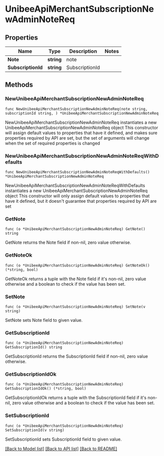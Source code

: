 # UnibeeApiMerchantSubscriptionNewAdminNoteReq

## Properties

Name | Type | Description | Notes
------------ | ------------- | ------------- | -------------
**Note** | **string** | note | 
**SubscriptionId** | **string** | SubscriptionId | 

## Methods

### NewUnibeeApiMerchantSubscriptionNewAdminNoteReq

`func NewUnibeeApiMerchantSubscriptionNewAdminNoteReq(note string, subscriptionId string, ) *UnibeeApiMerchantSubscriptionNewAdminNoteReq`

NewUnibeeApiMerchantSubscriptionNewAdminNoteReq instantiates a new UnibeeApiMerchantSubscriptionNewAdminNoteReq object
This constructor will assign default values to properties that have it defined,
and makes sure properties required by API are set, but the set of arguments
will change when the set of required properties is changed

### NewUnibeeApiMerchantSubscriptionNewAdminNoteReqWithDefaults

`func NewUnibeeApiMerchantSubscriptionNewAdminNoteReqWithDefaults() *UnibeeApiMerchantSubscriptionNewAdminNoteReq`

NewUnibeeApiMerchantSubscriptionNewAdminNoteReqWithDefaults instantiates a new UnibeeApiMerchantSubscriptionNewAdminNoteReq object
This constructor will only assign default values to properties that have it defined,
but it doesn't guarantee that properties required by API are set

### GetNote

`func (o *UnibeeApiMerchantSubscriptionNewAdminNoteReq) GetNote() string`

GetNote returns the Note field if non-nil, zero value otherwise.

### GetNoteOk

`func (o *UnibeeApiMerchantSubscriptionNewAdminNoteReq) GetNoteOk() (*string, bool)`

GetNoteOk returns a tuple with the Note field if it's non-nil, zero value otherwise
and a boolean to check if the value has been set.

### SetNote

`func (o *UnibeeApiMerchantSubscriptionNewAdminNoteReq) SetNote(v string)`

SetNote sets Note field to given value.


### GetSubscriptionId

`func (o *UnibeeApiMerchantSubscriptionNewAdminNoteReq) GetSubscriptionId() string`

GetSubscriptionId returns the SubscriptionId field if non-nil, zero value otherwise.

### GetSubscriptionIdOk

`func (o *UnibeeApiMerchantSubscriptionNewAdminNoteReq) GetSubscriptionIdOk() (*string, bool)`

GetSubscriptionIdOk returns a tuple with the SubscriptionId field if it's non-nil, zero value otherwise
and a boolean to check if the value has been set.

### SetSubscriptionId

`func (o *UnibeeApiMerchantSubscriptionNewAdminNoteReq) SetSubscriptionId(v string)`

SetSubscriptionId sets SubscriptionId field to given value.



[[Back to Model list]](../README.md#documentation-for-models) [[Back to API list]](../README.md#documentation-for-api-endpoints) [[Back to README]](../README.md)


